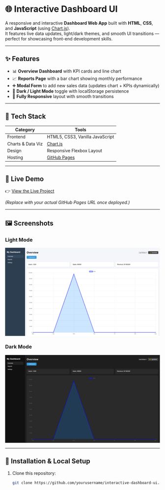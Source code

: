 # 🌐 Interactive Dashboard UI

A responsive and interactive **Dashboard Web App** built with **HTML**, **CSS**, and **JavaScript** (using [Chart.js](https://www.chartjs.org/)).  
It features live data updates, light/dark themes, and smooth UI transitions — perfect for showcasing front-end development skills.

---

## ✨ Features

- 📊 **Overview Dashboard** with KPI cards and line chart  
- 📈 **Reports Page** with a bar chart showing monthly performance  
- ➕ **Modal Form** to add new sales data (updates chart + KPIs dynamically)  
- 🌙 **Dark / Light Mode** toggle with localStorage persistence  
- 📱 **Fully Responsive** layout with smooth transitions  

---

## 🧠 Tech Stack

| Category | Tools |
|-----------|--------|
| Frontend | HTML5, CSS3, Vanilla JavaScript |
| Charts & Data Viz | [Chart.js](https://www.chartjs.org/) |
| Design | Responsive Flexbox Layout |
| Hosting | [GitHub Pages](https://pages.github.com/) |

---

## 🚀 Live Demo  
👉 [View the Live Project](https://yourusername.github.io/rockyromorosa/Interactive-Sales-Dashboard/)  

*(Replace with your actual GitHub Pages URL once deployed.)*

---

## 🖼️ Screenshots

### Light Mode  
![Light Mode Screenshot](screenshot-light.png)

### Dark Mode  
![Dark Mode Screenshot](screenshot-dark.png)

---

## 🧩 Installation & Local Setup

1. Clone this repository:
   ```bash
   git clone https://github.com/yourusername/interactive-dashboard-ui.git](https://github.com/rockyromorosa/Interactive-Sales-Dashboard

